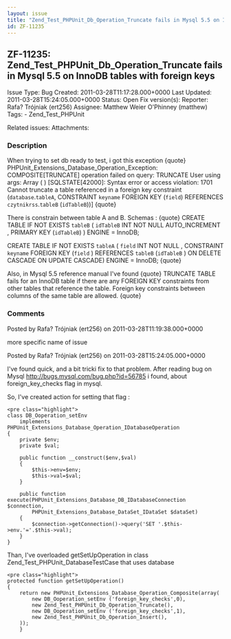 ```yaml
---
layout: issue
title: "Zend_Test_PHPUnit_Db_Operation_Truncate fails in Mysql 5.5 on InnoDB tables with foreign keys"
id: ZF-11235
---
```


ZF-11235: Zend\_Test\_PHPUnit\_Db\_Operation\_Truncate fails in Mysql 5.5 on InnoDB tables with foreign keys
------------------------------------------------------------------------------------------------------------

 Issue Type: Bug Created: 2011-03-28T11:17:28.000+0000 Last Updated: 2011-03-28T15:24:05.000+0000 Status: Open Fix version(s): 
 Reporter:  Rafa? Trójniak (ert256)  Assignee:  Matthew Weier O'Phinney (matthew)  Tags: - Zend\_Test\_PHPUnit
 
 Related issues: 
 Attachments: 
### Description

When trying to set db ready to test, i got this exception {quote} PHPUnit\_Extensions\_Database\_Operation\_Exception: COMPOSITE[TRUNCATE] operation failed on query: TRUNCATE User using args: Array ( ) [SQLSTATE[42000]: Syntax error or access violation: 1701 Cannot truncate a table referenced in a foreign key constraint (`database`.`tableA`, CONSTRAINT `keyname` FOREIGN KEY (`field`) REFERENCES `czytnikrss`.`tableB` (`idTableB`))] {quote}

There is constrain between table A and B. Schemas : {quote} CREATE TABLE IF NOT EXISTS `tableB` ( `idTableB` INT NOT NULL AUTO\_INCREMENT , PRIMARY KEY (`idTableB`) ) ENGINE = InnoDB;

CREATE TABLE IF NOT EXISTS `tableA` ( `field` INT NOT NULL , CONSTRAINT `keyname` FOREIGN KEY (`field` ) REFERENCES `tableB` (`idTableB` ) ON DELETE CASCADE ON UPDATE CASCADE) ENGINE = InnoDB; {quote}

Also, in Mysql 5.5 reference manual I've found {quote} TRUNCATE TABLE fails for an InnoDB table if there are any FOREIGN KEY constraints from other tables that reference the table. Foreign key constraints between columns of the same table are allowed. {quote}

 

 

### Comments

Posted by Rafa? Trójniak (ert256) on 2011-03-28T11:19:38.000+0000

more specific name of issue

 

 

Posted by Rafa? Trójniak (ert256) on 2011-03-28T15:24:05.000+0000

I've found quick, and a bit tricki fix to that problem. After reading bug on Mysql <http://bugs.mysql.com/bug.php?id=56785> i found, about foreign\_key\_checks flag in mysql.

So, I've created action for setting that flag :

 
    <pre class="highlight">
    class DB_Ooperation_setEnv 
        implements PHPUnit_Extensions_Database_Operation_IDatabaseOperation
    {
        private $env;
        private $val;
    
        public function __construct($env,$val)
        {
            $this->env=$env;
            $this->val=$val;
        }
    
        public function execute(PHPUnit_Extensions_Database_DB_IDatabaseConnection $connection,
            PHPUnit_Extensions_Database_DataSet_IDataSet $dataSet)
        {
            $connection->getConnection()->query('SET '.$this->env.'='.$this->val);
        }
    }


Than, I've overloaded getSetUpOperation in class Zend\_Test\_PHPUnit\_DatabaseTestCase that uses database

 
    <pre class="highlight">
    protected function getSetUpOperation()
    {
        return new PHPUnit_Extensions_Database_Operation_Composite(array(
            new DB_Ooperation_setEnv ('foreign_key_checks',0),
            new Zend_Test_PHPUnit_Db_Operation_Truncate(),
            new DB_Ooperation_setEnv ('foreign_key_checks',1),
            new Zend_Test_PHPUnit_Db_Operation_Insert(),
        ));
        }


 

 